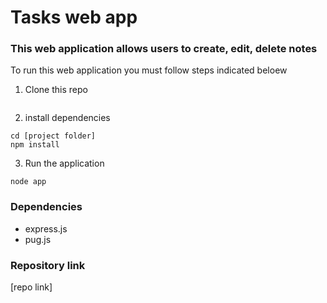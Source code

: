# Tasks web app

### This web application allows users to create, edit, delete notes

To run this web application  you must follow steps indicated beloew

1. Clone this repo
```git clone [repo link] 
```



2. install dependencies
```
cd [project folder]
npm install
```

3. Run the application
```
node app
```

### Dependencies
- express.js
- pug.js

### Repository link
[repo link] 